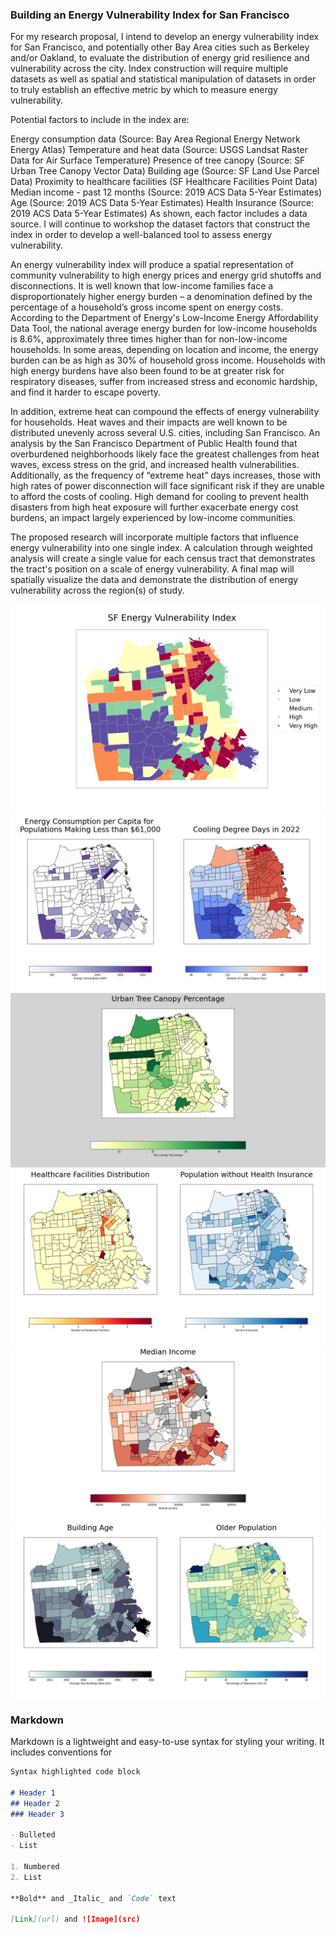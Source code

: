 ### Building an Energy Vulnerability Index for San Francisco

For my research proposal, I intend to develop an energy vulnerability index for San Francisco, and potentially other Bay Area cities such as Berkeley and/or Oakland, to evaluate the distribution of energy grid resilience and vulnerability across the city. Index construction will require multiple datasets as well as spatial and statistical manipulation of datasets in order to truly establish an effective metric by which to measure energy vulnerability.

Potential factors to include in the index are:

Energy consumption data (Source: Bay Area Regional Energy Network Energy Atlas)
Temperature and heat data (Source: USGS Landsat Raster Data for Air Surface Temperature)
Presence of tree canopy (Source: SF Urban Tree Canopy Vector Data)
Building age (Source: SF Land Use Parcel Data)
Proximity to healthcare facilities (SF Healthcare Facilities Point Data)
Median income - past 12 months (Source: 2019 ACS Data 5-Year Estimates)
Age (Source: 2019 ACS Data 5-Year Estimates)
Health Insurance (Source: 2019 ACS Data 5-Year Estimates)
As shown, each factor includes a data source. I will continue to workshop the dataset factors that construct the index in order to develop a well-balanced tool to assess energy vulnerability.

An energy vulnerability index will produce a spatial representation of community vulnerability to high energy prices and energy grid shutoffs and disconnections. It is well known that low-income families face a disproportionately higher energy burden – a denomination defined by the percentage of a household’s gross income spent on energy costs. According to the Department of Energy's Low-Income Energy Affordability Data Tool, the national average energy burden for low-income households is 8.6%, approximately three times higher than for non-low-income households. In some areas, depending on location and income, the energy burden can be as high as 30% of household gross income. Households with high energy burdens have also been found to be at greater risk for respiratory diseases, suffer from increased stress and economic hardship, and find it harder to escape poverty.

In addition, extreme heat can compound the effects of energy vulnerability for households. Heat waves and their impacts are well known to be distributed unevenly across several U.S. cities, including San Francisco. An analysis by the San Francisco Department of Public Health found that overburdened neighborhoods likely face the greatest challenges from heat waves, excess stress on the grid, and increased health vulnerabilities. Additionally, as the frequency of “extreme heat” days increases, those with high rates of power disconnection will face significant risk if they are unable to afford the costs of cooling. High demand for cooling to prevent health disasters from high heat exposure will further exacerbate energy cost burdens, an impact largely experienced by low-income communities.

The proposed research will incorporate multiple factors that influence energy vulnerability into one single index. A calculation through weighted analysis will create a single value for each census tract that demonstrates the tract's position on a scale of energy vulnerability. A final map will spatially visualize the data and demonstrate the distribution of energy vulnerability across the region(s) of study.

<img src="images/sfenergy.png" alt="hi" class="inline">

<img src="images/sfenergyconsumption-cdd.jpg" alt="hi" class="inline">

<img src="images/sfurbantreecanopy.jpg" alt="hi" class="inline">

<img src="images/sfhealthdatamap.jpg" alt="hi" class="inline">

<img src="images/sfmedincome.jpg" alt="hi" class="inline">

<img src="images/sf_bldandpp_age.jpg" alt="hi" class="inline">


### Markdown

Markdown is a lightweight and easy-to-use syntax for styling your writing. It includes conventions for

```markdown
Syntax highlighted code block

# Header 1
## Header 2
### Header 3

- Bulleted
- List

1. Numbered
2. List

**Bold** and _Italic_ and `Code` text

[Link](url) and ![Image](src)
```

